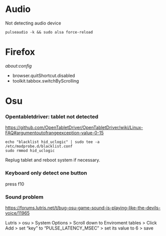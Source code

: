 # Audio
Not detecting audio device
```
pulseaudio -k && sudo alsa force-reload
```

# Firefox
*about:config*
* browser.quitShortcut.disabled
* toolkit.tabbox.switchByScrolling

# Osu
### Opentabletdriver: tablet not detected
https://github.com/OpenTabletDriver/OpenTabletDriver/wiki/Linux-FAQ#argumentoutofrangeexception-value-0-15
```
echo "blacklist hid_uclogic" | sudo tee -a /etc/modprobe.d/blacklist.conf
sudo rmmod hid_uclogic
```
Replug tablet and reboot system if necessary.

### Keyboard only detect one button
press f10

### Sound problem
https://forums.lutris.net/t/bug-osu-game-sound-is-playing-like-the-devils-voice/11965

Lutris > osu > System Options > Scroll down to Enviroment tables > Click Add > set “key” to “PULSE_LATENCY_MSEC” > set its value to 6 > save
